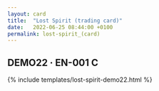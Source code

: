 ```yaml
---
layout: card
title:  "Lost Spirit (trading card)"
date:   2022-06-25 08:44:00 +0100
permalink: lost-spirit_(card)
---
```


## DEMO22 &middot; EN-001 C

{% include templates/lost-spirit-demo22.html %}